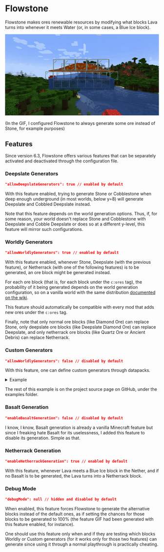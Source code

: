 # Flowstone

Flowstone makes ores renewable resources by modifying what blocks Lava turns into whenever it meets Water (or, in some cases, a Blue Ice block).

![Flowstone Showcase](img/Flowstone_Showcase_1.gif)

(In the GIF, I configured Flowstone to always generate some ore instead of Stone, for example purposes)

## Features

Since version 6.3, Flowstone offers various features that can be separately activated and deactivated through the configuration file.

### Deepslate Generators

```json
"allowDeepslateGenerators": true // enabled by default
```

With this feature enabled, trying to generate Stone or Cobblestone when deep enough underground (in most worlds, below y=8) will generate Deepslate and Cobbled Deepslate instead.

Note that this feature depends on the world generation options. Thus, if, for some reason, your world doesn't replace Stone and Cobblestone with Deepslate and Cobble Deepslate or does so at a different y-level, this feature will mirror such configurations.

### Worldly Generators

```json
"allowWorldlyGenerators": true // enabled by default
```

With this feature enabled, whenever Stone, Deepslate (with the previous feature), or Netherrack (with one of the following features) is to be generated, an ore block might be generated instead.

For each ore block (that is, for each block under the `c:ores` tag), the probability of it being generated depends on the world generation configuration, so on a vanilla world with the same distribution [documented on the wiki](https://minecraft.wiki/w/Ore).

This feature should automatically be compatible with every mod that adds new ores under the `c:ores` tag.

Finally, note that only normal ore blocks (like Diamond Ore) can replace Stone, only deepslate ore blocks (like Deepslate Diamond Ore) can replace Deepslate, and only netherrack ore blocks (like Quartz Ore or Ancient Debris) can replace Netherrack.

### Custom Generators

```json
"allowWorldlyGenerators": false // disabled by default
```

With this feature, one can define custom generators through datapacks.

<details>
<summary>Example</summary>

```tree
.
├── data
│   └── additional_generators
│       └── flowstone
│           └── generators
│               ├── andesite.json
│               ├── diorite.json
│               ├── granite.json
│               └── tuff.json
└── pack.mcmeta
```

```json
{
    // The block to be replaced
    "replace": "minecraft:cobbled_deepslate",
    // The block to replace the previous with
    "with": "minecraft:tuff",
    // The cache of replacement
    "chance": 0.3
}
```

</details>

The rest of this example is on the project source page on GitHub, under the examples folder.

### Basalt Generation

```json
"enableBasaltGeneration": false // disabled by default
```

I know, I know, Basalt generation is already a vanilla Minecraft feature but since I freaking hate Basalt for its uselessness, I added this feature to disable its generation. Simple as that.

### Netherrack Generation

```json
"enableNetherrackGeneration": true // enabled by default
```

With this feature, whenever Lava meets a Blue Ice block in the Nether, and if no Basalt is to be generated, the Lava turns into a Netherrack block.

### Debug Mode

```json
"debugMode": null // hidden and disabled by default
```

When enabled, this feature forces Flowstone to generate the alternative blocks instead of the default ones, as if setting the chances for those blocks to be generated to 100% (the feature GIF had been generated with this feature enabled, for instance).

One should use this feature only when and if they are testing which blocks Worldly or Custom generators (for it works only for those two features) can generate since using it through a normal playthrough is practically cheating.
